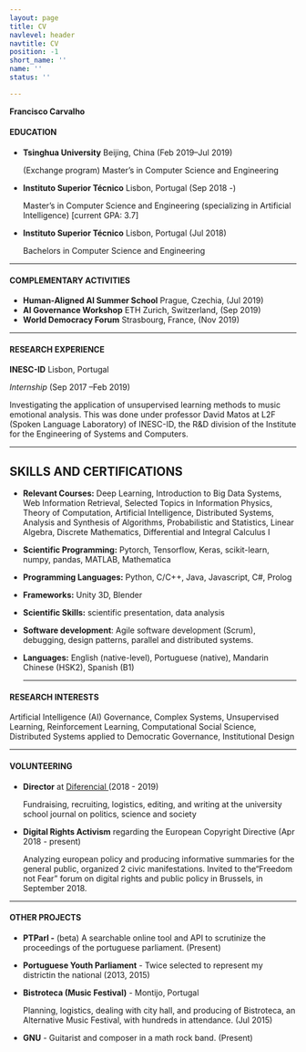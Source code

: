 ```yaml
---
layout: page
title: CV
navlevel: header
navtitle: CV
position: -1
short_name: ''
name: ''
status: ''

---
```

**Francisco Carvalho**

#### **EDUCATION**

* **Tsinghua University** Beijing, China (Feb 2019–Jul 2019)

  (Exchange program) Master’s in Computer Science and Engineering
* **Instituto Superior Técnico** Lisbon, Portugal (Sep 2018 -)

  Master’s in Computer Science and Engineering (specializing in Artificial Intelligence) \[current GPA: 3.7\]
* **Instituto Superior Técnico** Lisbon, Portugal (Jul 2018)

  Bachelors in Computer Science and Engineering

***

#### **COMPLEMENTARY ACTIVITIES**

* **Human-Aligned AI Summer School** Prague, Czechia, (Jul 2019)
* **AI Governance Workshop** ETH Zurich, Switzerland, (Sep 2019)
* **World Democracy Forum** Strasbourg, France, (Nov 2019)

***

#### **RESEARCH EXPERIENCE**

**INESC-ID** Lisbon, Portugal

_Internship_ (Sep 2017 –Feb 2019)

Investigating the application of unsupervised learning methods to music emotional analysis. This was done under professor David Matos at L2F (Spoken Language Laboratory) of INESC-ID, the R&D division of the Institute for the Engineering of Systems and Computers.

***

## **SKILLS AND CERTIFICATIONS**

* **Relevant Courses:** Deep Learning, Introduction to Big Data Systems, Web Information Retrieval, Selected Topics in Information Physics, Theory of Computation, Artificial Intelligence, Distributed Systems, Analysis and Synthesis of Algorithms, Probabilistic and Statistics, Linear Algebra, Discrete Mathematics, Differential and Integral Calculus I
* **Scientific Programming:** Pytorch, Tensorflow, Keras, scikit-learn, numpy, pandas, MATLAB, Mathematica
* **Programming Languages:** Python, C/C++, Java, Javascript, C#, Prolog
* **Frameworks:** Unity 3D, Blender
* **Scientific Skills:** scientific presentation, data analysis
* **Software development**: Agile software development (Scrum), debugging, design patterns, parallel and distributed systems.
* **Languages:** English (native-level), Portuguese (native), Mandarin Chinese (HSK2), Spanish (B1)

  ***

#### **RESEARCH INTERESTS**

Artificial Intelligence (AI) Governance, Complex Systems, Unsupervised Learning, Reinforcement Learning, Computational Social Science, Distributed Systems applied to Democratic Governance, Institutional Design

***

#### **VOLUNTEERING**

* **Director** at [Diferencial ](https://diferencial.tecnico.ulisboa.pt/)(2018 - 2019)

  Fundraising, recruiting, logistics, editing, and writing at the university school journal on politics, science and society
* **Digital Rights Activism** regarding the European Copyright Directive (Apr 2018 - present)

  Analyzing european policy and producing informative summaries for the general public, organized 2 civic manifestations. Invited to the“Freedom not Fear” forum on digital rights and public policy in Brussels, in September 2018.

***

#### **OTHER PROJECTS**

* **PTParl -** (beta) A searchable online tool and API to scrutinize the proceedings of the portuguese parliament. (Present)
* **Portuguese Youth Parliament** - Twice selected to represent my districtin the national (2013, 2015)
* **Bistroteca (Music Festival)** - Montijo, Portugal

  Planning, logistics, dealing with city hall, and producing of Bistroteca, an Alternative Music Festival, with hundreds in attendance. (Jul 2015)
* **GNU** - Guitarist and composer in a math rock band. (Present)